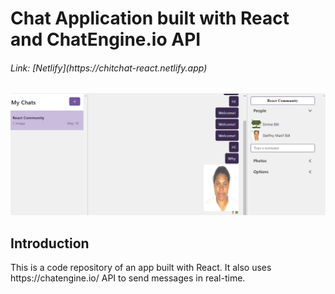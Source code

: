 <h1>Chat Application built with React and ChatEngine.io API</h1>


<h6>Link: [Netlify](https://chitchat-react.netlify.app) </h6> 


![Image of App](https://github.com/steffny1/Chat-App---React/blob/master/sample.PNG)

<h2>Introduction</h2>
This is a code repository of an app built with React. It also uses https://chatengine.io/ API to send messages in real-time.
